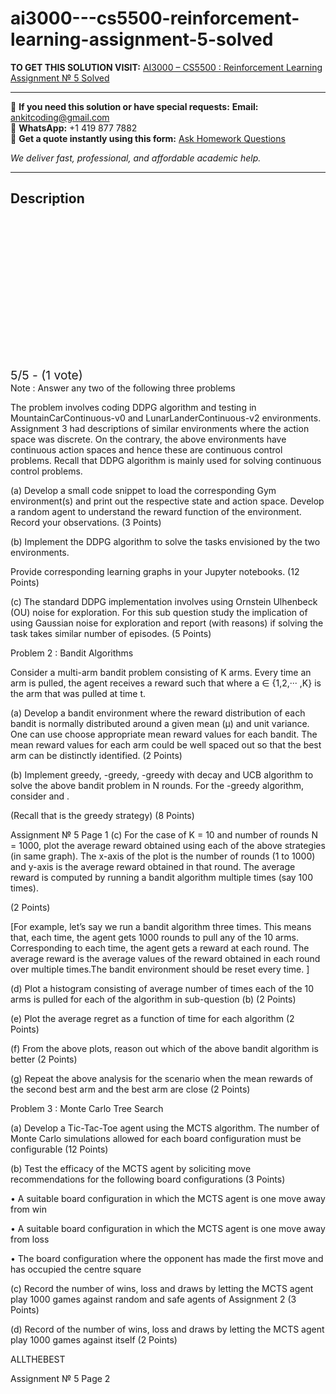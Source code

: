 # ai3000---cs5500-reinforcement-learning-assignment-5-solved
**TO GET THIS SOLUTION VISIT:** [AI3000 – CS5500 : Reinforcement Learning Assignment № 5 Solved](https://www.ankitcodinghub.com/product/ai3000-cs5500-reinforcement-learning-assignment-%e2%84%96-5-solved/)


---

📩 **If you need this solution or have special requests:** **Email:** ankitcoding@gmail.com  
📱 **WhatsApp:** +1 419 877 7882  
📄 **Get a quote instantly using this form:** [Ask Homework Questions](https://www.ankitcodinghub.com/services/ask-homework-questions/)

*We deliver fast, professional, and affordable academic help.*

---

<h2>Description</h2>



<div class="kk-star-ratings kksr-auto kksr-align-center kksr-valign-top" data-payload="{&quot;align&quot;:&quot;center&quot;,&quot;id&quot;:&quot;110723&quot;,&quot;slug&quot;:&quot;default&quot;,&quot;valign&quot;:&quot;top&quot;,&quot;ignore&quot;:&quot;&quot;,&quot;reference&quot;:&quot;auto&quot;,&quot;class&quot;:&quot;&quot;,&quot;count&quot;:&quot;1&quot;,&quot;legendonly&quot;:&quot;&quot;,&quot;readonly&quot;:&quot;&quot;,&quot;score&quot;:&quot;5&quot;,&quot;starsonly&quot;:&quot;&quot;,&quot;best&quot;:&quot;5&quot;,&quot;gap&quot;:&quot;4&quot;,&quot;greet&quot;:&quot;Rate this product&quot;,&quot;legend&quot;:&quot;5\/5 - (1 vote)&quot;,&quot;size&quot;:&quot;24&quot;,&quot;title&quot;:&quot;AI3000 - CS5500 : Reinforcement Learning Assignment № 5 Solved&quot;,&quot;width&quot;:&quot;138&quot;,&quot;_legend&quot;:&quot;{score}\/{best} - ({count} {votes})&quot;,&quot;font_factor&quot;:&quot;1.25&quot;}">

<div class="kksr-stars">

<div class="kksr-stars-inactive">
            <div class="kksr-star" data-star="1" style="padding-right: 4px">


<div class="kksr-icon" style="width: 24px; height: 24px;"></div>
        </div>
            <div class="kksr-star" data-star="2" style="padding-right: 4px">


<div class="kksr-icon" style="width: 24px; height: 24px;"></div>
        </div>
            <div class="kksr-star" data-star="3" style="padding-right: 4px">


<div class="kksr-icon" style="width: 24px; height: 24px;"></div>
        </div>
            <div class="kksr-star" data-star="4" style="padding-right: 4px">


<div class="kksr-icon" style="width: 24px; height: 24px;"></div>
        </div>
            <div class="kksr-star" data-star="5" style="padding-right: 4px">


<div class="kksr-icon" style="width: 24px; height: 24px;"></div>
        </div>
    </div>

<div class="kksr-stars-active" style="width: 138px;">
            <div class="kksr-star" style="padding-right: 4px">


<div class="kksr-icon" style="width: 24px; height: 24px;"></div>
        </div>
            <div class="kksr-star" style="padding-right: 4px">


<div class="kksr-icon" style="width: 24px; height: 24px;"></div>
        </div>
            <div class="kksr-star" style="padding-right: 4px">


<div class="kksr-icon" style="width: 24px; height: 24px;"></div>
        </div>
            <div class="kksr-star" style="padding-right: 4px">


<div class="kksr-icon" style="width: 24px; height: 24px;"></div>
        </div>
            <div class="kksr-star" style="padding-right: 4px">


<div class="kksr-icon" style="width: 24px; height: 24px;"></div>
        </div>
    </div>
</div>


<div class="kksr-legend" style="font-size: 19.2px;">
            5/5 - (1 vote)    </div>
    </div>
Note : Answer any two of the following three problems

The problem involves coding DDPG algorithm and testing in MountainCarContinuous-v0 and LunarLanderContinuous-v2 environments. Assignment 3 had descriptions of similar environments where the action space was discrete. On the contrary, the above environments have continuous action spaces and hence these are continuous control problems. Recall that DDPG algorithm is mainly used for solving continuous control problems.

(a) Develop a small code snippet to load the corresponding Gym environment(s) and print out the respective state and action space. Develop a random agent to understand the reward function of the environment. Record your observations. (3 Points)

(b) Implement the DDPG algorithm to solve the tasks envisioned by the two environments.

Provide corresponding learning graphs in your Jupyter notebooks. (12 Points)

(c) The standard DDPG implementation involves using Ornstein Ulhenbeck (OU) noise for exploration. For this sub question study the implication of using Gaussian noise for exploration and report (with reasons) if solving the task takes similar number of episodes. (5 Points)

Problem 2 : Bandit Algorithms

Consider a multi-arm bandit problem consisting of K arms. Every time an arm is pulled, the agent receives a reward such that where a ∈ {1,2,··· ,K} is the arm that was pulled at time t.

(a) Develop a bandit environment where the reward distribution of each bandit is normally distributed around a given mean (µ) and unit variance. One can use choose appropriate mean reward values for each bandit. The mean reward values for each arm could be well spaced out so that the best arm can be distinctly identified. (2 Points)

(b) Implement greedy, -greedy, -greedy with decay and UCB algorithm to solve the above bandit problem in N rounds. For the -greedy algorithm, consider and .

(Recall that is the greedy strategy) (8 Points)

Assignment № 5 Page 1 (c) For the case of K = 10 and number of rounds N = 1000, plot the average reward obtained using each of the above strategies (in same graph). The x-axis of the plot is the number of rounds (1 to 1000) and y-axis is the average reward obtained in that round. The average reward is computed by running a bandit algorithm multiple times (say 100 times).

(2 Points)

[For example, let’s say we run a bandit algorithm three times. This means that, each time, the agent gets 1000 rounds to pull any of the 10 arms. Corresponding to each time, the agent gets a reward at each round. The average reward is the average values of the reward obtained in each round over multiple times.The bandit environment should be reset every time. ]

(d) Plot a histogram consisting of average number of times each of the 10 arms is pulled for each of the algorithm in sub-question (b) (2 Points)

(e) Plot the average regret as a function of time for each algorithm (2 Points)

(f) From the above plots, reason out which of the above bandit algorithm is better (2 Points)

(g) Repeat the above analysis for the scenario when the mean rewards of the second best arm and the best arm are close (2 Points)

Problem 3 : Monte Carlo Tree Search

(a) Develop a Tic-Tac-Toe agent using the MCTS algorithm. The number of Monte Carlo simulations allowed for each board configuration must be configurable (12 Points)

(b) Test the efficacy of the MCTS agent by soliciting move recommendations for the following board configurations (3 Points)

• A suitable board configuration in which the MCTS agent is one move away from win

• A suitable board configuration in which the MCTS agent is one move away from loss

• The board configuration where the opponent has made the first move and has occupied the centre square

(c) Record the number of wins, loss and draws by letting the MCTS agent play 1000 games against random and safe agents of Assignment 2 (3 Points)

(d) Record of the number of wins, loss and draws by letting the MCTS agent play 1000 games against itself (2 Points)

ALLTHEBEST

Assignment № 5 Page 2
